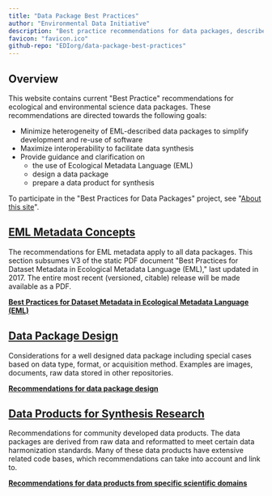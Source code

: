 ```yaml
--- 
title: "Data Package Best Practices"
author: "Environmental Data Initiative"
description: "Best practice recommendations for data packages, described by Ecological Metadata Language (EML)."
favicon: "favicon.ico"
github-repo: "EDIorg/data-package-best-practices"
---
```


## Overview
This website contains current \"Best Practice\" recommendations for ecological and environmental science data packages. These recommendations are directed towards the following goals:

- Minimize heterogeneity of EML-described data packages to simplify development and re-use of software
- Maximize interoperability to facilitate data synthesis
- Provide guidance and clarification on
  - the use of Ecological Metadata Language (EML)
  - design a data package
  - prepare a data product for synthesis

To participate in the "Best Practices for Data Packages" project, see "[About this site](about/about-this-website.html)".


## [EML Metadata Concepts](EMLmetadata/index.html)
The recommendations for EML metadata apply to all data packages. This section subsumes V3 of the static PDF document "Best Practices for Dataset Metadata in Ecological Metadata Language (EML)," last updated in 2017. The entire most recent (versioned, citable) release will be made available as a PDF. 


 **[Best Practices for Dataset Metadata in Ecological Metadata Language (EML)](EMLmetadata/index.html)**
  
  
## [Data Package Design](datapackage-design/index.html)
Considerations for a well designed data package including special cases based on data type, format, or acquisition method. Examples are images, documents, raw data stored in other repositories. 


**[Recommendations for data package design](datapackage-design/index.html)**


## [Data Products for Synthesis Research](scientific_domain/index.html)
Recommendations for community developed data products. The data packages are derived from raw data and reformatted to meet certain data harmonization standards. Many of these data products have extensive related code bases, which recommendations can take into account and link to. 


**[Recommendations for data products from specific scientific domains](scientific_domain/index.html)**


